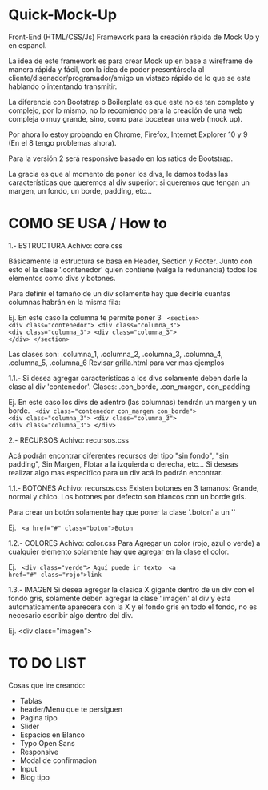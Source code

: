 Quick-Mock-Up
=============

Front-End (HTML/CSS/Js) Framework para la creación rápida de Mock Up y en espanol.

La idea de este framework es para crear Mock up en base a wireframe de manera rápida y fácil, con la idea de poder presentársela al cliente/disenador/programador/amigo un vistazo rápido de lo que se esta hablando o intentando transmitir.

La diferencia con Bootstrap o Boilerplate es que este no es tan completo y complejo, por lo mismo, no lo recomiendo para la creación de una web compleja o muy grande, sino, como para bocetear una web (mock up).

Por ahora lo estoy probando en Chrome, Firefox, Internet Explorer 10 y 9 (En el 8 tengo problemas ahora).

Para la versión 2 será responsive basado en los ratios de Bootstrap.

La gracia es que al momento de poner los divs, le damos todas las características que queremos al div superior: si queremos que tengan un margen, un fondo, un borde, padding, etc...


COMO SE USA / How to
===========

1.- ESTRUCTURA
Achivo: core.css

Básicamente la estructura se basa en Header, Section y Footer. Junto con esto el la clase '.contenedor' quien contiene (valga la redunancia) todos los elementos como divs y botones.

Para definir el tamaño de un div solamente hay que decirle cuantas columnas habrán en la misma fila:

Ej. En este caso la columna te permite poner 3
<code>
&lt;section>
    &lt;div class="contenedor">
        &lt;div class="columna_3"></div>
        &lt;div class="columna_3"></div>
        &lt;div class="columna_3"></div>
    &lt;/div>
&lt;/section>
</code>

Las clases son: .columna_1, .columna_2, .columna_3, .columna_4, .columna_5, .columna_6
Revisar grilla.html para ver mas ejemplos

1.1.-
Si desea agregar características a los divs solamente deben darle la clase al div 'contenedor'.
Clases:
.con_borde, .con_margen, con_padding

Ej. En este caso los divs de adentro (las columnas) tendrán un margen y un borde.
<code>
    &lt;div class="contenedor con_margen con_borde">
        &lt;div class="columna_3"></div>
        &lt;div class="columna_3"></div>
        &lt;div class="columna_3"></div>
    &lt;/div>
</code>


2.- RECURSOS
Achivo: recursos.css

Acá podrán encontrar diferentes recursos del tipo "sin fondo", "sin padding", Sin Margen, Flotar a la izquierda o derecha, etc...
Si deseas realizar algo mas especifico para un div acá lo podrán encontrar.

1.1.- BOTONES
Achivo: recursos.css
Existen botones en 3 tamanos: Grande, normal y chico. Los botones por defecto son blancos con un borde gris.

Para crear un botón solamente hay que poner la clase '.boton' a un '<a>'

Ej.
<code>
    &lt;a href="#" class="boton">Boton</a>
</code>

1.2.- COLORES
Achivo: color.css
Para Agregar un color (rojo, azul o verde) a cualquier elemento solamente hay que agregar en la clase el color.

Ej.
<code>
    &lt;div class="verde"> Aquí puede ir texto </div>
    &lt;a href="#" class="rojo">link</a>
</code>

1.3.- IMAGEN
Si desea agregar la clasica X gigante dentro de un div con el fondo gris, solamente deben agregar la clase '.imagen' al div y esta automaticamente aparecera con la X y el fondo gris en todo el fondo, no es necesario escribir algo dentro del div.

Ej.
&lt;div class="imagen"></div >


TO DO LIST
==========

Cosas que ire creando:
- Tablas
- header/Menu que te persiguen
- Pagina tipo
- Slider
- Espacios en Blanco
- Typo Open Sans 
- Responsive
- Modal de confirmacion
- Input
- Blog tipo



